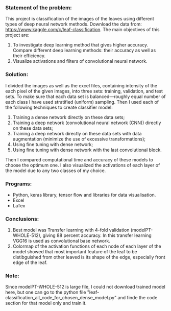 ### Statement of the problem:
This project is classification of the images of the leaves using different types of deep neural network methods. Download the data from: https://www.kaggle.com/c/leaf-classification. The main objectives of this project are:
1. To investigate deep learning method that gives higher accuracy. Compare different deep learning methods: their accuracy as well as their efficiency.
2. Visualize activations and filters of convolutional neural network.

### Solution:
I divided the images as well as the excel files, containing intensity of the each pixel of the given images, into three sets: training, validation, and test sets. To make sure that each data set is balanced—roughly equal number of each class I have used stratified (uniform) sampling. Then I used each of the following techniques to create classifier model:
1. Training a dense network directly on these data sets;
2. Training a deep network (convolutional neural network (CNN)) directly on these data sets;
3. Training a deep network directly on these data sets with data augmentation (minimize the use of excessive transformations);
4. Using fine tuning with dense network;
5. Using fine tuning with dense network with the last convolutional block.

Then I compared computational time and accuracy of these models to choose the optimum one. 
I also visualized the activations of each layer of the model due to any two classes of my choice.

### Programs:
- Python, keras library, tensor flow and libraries for data visualisation.
- Excel
- LaTex

### Conclusions:
1. Best model was Transfer learning with 4-fold validation (modelPT-WHOLE-512), giving 88 percent
accuracy. In this transfer learning VGG16 is used as convolutional base network.
2. Colormap of the activation functions of each node of each layer of the model showed that most important feature of the leaf to be distibguished from other leaved is its shape of the edge, especially front edge of the leaf.

### Note:
Since modelPT-WHOLE-512 is large file, I could not download trained model here, but one can go to the python file "leaf-classification_all_code_for_chosen_dense_model.py" and finde the code section for that model only and train it.
